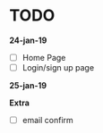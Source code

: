 # TODO

**24-jan-19**
- [ ] Home Page
- [ ] Login/sign up page

**25-jan-19**






**Extra**
- [ ] email confirm  